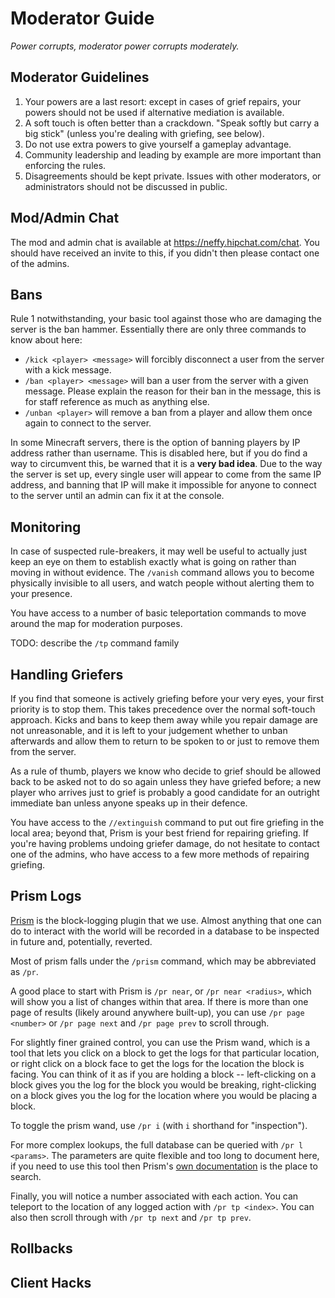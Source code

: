 Moderator Guide
===============

*Power corrupts, moderator power corrupts moderately.*

Moderator Guidelines
--------------------

1. Your powers are a last resort: except in cases of grief repairs, your powers should not be used if alternative mediation is available.
2. A soft touch is often better than a crackdown. "Speak softly but carry a big stick" (unless you're dealing with griefing, see below).
3. Do not use extra powers to give yourself a gameplay advantage.
4. Community leadership and leading by example are more important than enforcing the rules.
5. Disagreements should be kept private. Issues with other moderators, or administrators should not be discussed in public.

Mod/Admin Chat
--------------

The mod and admin chat is available at https://neffy.hipchat.com/chat. You should have received an invite to this, if you didn't then please contact one of the admins.

Bans
----

Rule 1 notwithstanding, your basic tool against those who are damaging the server is the ban hammer. Essentially there are only three commands to know about here:

* `/kick <player> <message>` will forcibly disconnect a user from the server with a kick message.
* `/ban <player> <message>` will ban a user from the server with a given message. Please explain the reason for their ban in the message, this is for staff reference as much as anything else.
* `/unban <player>` will remove a ban from a player and allow them once again to connect to the server.

In some Minecraft servers, there is the option of banning players by IP address rather than username. This is disabled here, but if you do find a way to circumvent this, be warned that it is a **very bad idea**. Due to the way the server is set up, every single user will appear to come from the same IP address, and banning that IP will make it impossible for anyone to connect to the server until an admin can fix it at the console.

Monitoring
----------

In case of suspected rule-breakers, it may well be useful to actually just keep an eye on them to establish exactly what is going on rather than moving in without evidence. The `/vanish` command allows you to become physically invisible to all users, and watch people without alerting them to your presence.

You have access to a number of basic teleportation commands to move around the map for moderation purposes.

TODO: describe the `/tp` command family

Handling Griefers
-----------------

If you find that someone is actively griefing before your very eyes, your first priority is to stop them. This takes precedence over the normal soft-touch approach. Kicks and bans to keep them away while you repair damage are not unreasonable, and it is left to your judgement whether to unban afterwards and allow them to return to be spoken to or just to remove them from the server.

As a rule of thumb, players we know who decide to grief should be allowed back to be asked not to do so again unless they have griefed before; a new player who arrives just to grief is probably a good candidate for an outright immediate ban unless anyone speaks up in their defence.

You have access to the `//extinguish` command to put out fire griefing in the local area; beyond that, Prism is your best friend for repairing griefing. If you're having problems undoing griefer damage, do not hesitate to contact one of the admins, who have access to a few more methods of repairing griefing.

Prism Logs
----------

[Prism](http://discover-prism.com/) is the block-logging plugin that we use. Almost anything that one can do to interact with the world will be recorded in a database to be inspected in future and, potentially, reverted.

Most of prism falls under the `/prism` command, which may be abbreviated as `/pr`.

A good place to start with Prism is `/pr near`, or `/pr near <radius>`, which will show you a list of changes within that area. If there is more than one page of results (likely around anywhere built-up), you can use `/pr page <number>` or `/pr page next` and `/pr page prev` to scroll through.

For slightly finer grained control, you can use the Prism wand, which is a tool that lets you click on a block to get the logs for that particular location, or right click on a block face to get the logs for the location the block is facing. You can think of it as if you are holding a block -- left-clicking on a block gives you the log for the block you would be breaking, right-clicking on a block gives you the log for the location where you would be placing a block.

To toggle the prism wand, use `/pr i` (with `i` shorthand for "inspection").

For more complex lookups, the full database can be queried with `/pr l <params>`. The parameters are quite flexible and too long to document here, if you need to use this tool then Prism's [own documentation](http://discover-prism.com/wiki/view/parameters/) is the place to search.

Finally, you will notice a number associated with each action. You can teleport to the location of any logged action with `/pr tp <index>`. You can also then scroll through with `/pr tp next` and `/pr tp prev`.

Rollbacks
---------

Client Hacks
------------

